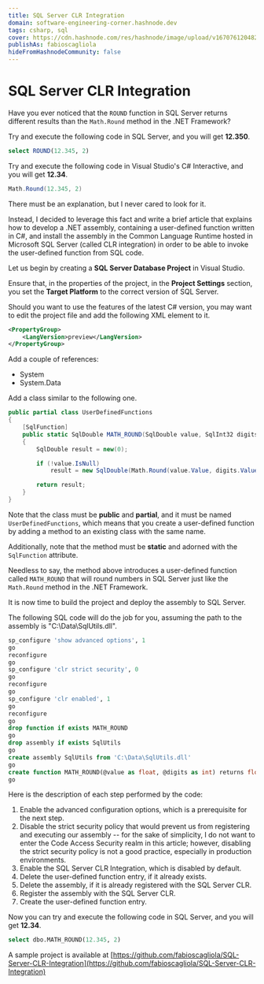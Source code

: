 ```yaml
---
title: SQL Server CLR Integration
domain: software-engineering-corner.hashnode.dev
tags: csharp, sql
cover: https://cdn.hashnode.com/res/hashnode/image/upload/v1670761204821/1E2EV1Iel.jpeg
publishAs: fabioscagliola
hideFromHashnodeCommunity: false
---
```


# SQL Server CLR Integration

Have you ever noticed that the `ROUND` function in SQL Server returns different results than the `Math.Round` method in the .NET Framework?

Try and execute the following code in SQL Server, and you will get **12.350**.

```sql
select ROUND(12.345, 2)
```

Try and execute the following code in Visual Studio's C# Interactive, and you will get **12.34**.

```csharp
Math.Round(12.345, 2)
```

There must be an explanation, but I never cared to look for it.

Instead, I decided to leverage this fact and write a brief article that explains how to develop a .NET assembly, containing a user-defined function written in C#, and install the assembly in the Common Language Runtime hosted in Microsoft SQL Server (called CLR integration) in order to be able to invoke the user-defined function from SQL code.

Let us begin by creating a **SQL Server Database Project** in Visual Studio.

Ensure that, in the properties of the project, in the **Project Settings** section, you set the **Target Platform** to the correct version of SQL Server.

Should you want to use the features of the latest C# version, you may want to edit the project file and add the following XML element to it.

```xml
<PropertyGroup>
    <LangVersion>preview</LangVersion>
</PropertyGroup>
```

Add a couple of references:

- System
- System.Data

Add a class similar to the following one.

```csharp
public partial class UserDefinedFunctions
{
    [SqlFunction]
    public static SqlDouble MATH_ROUND(SqlDouble value, SqlInt32 digits)
    {
        SqlDouble result = new(0);

        if (!value.IsNull)
            result = new SqlDouble(Math.Round(value.Value, digits.Value));

        return result;
    }
}
```

Note that the class must be **public** and **partial**, and it must be named `UserDefinedFunctions`, which means that you create a user-defined function by adding a method to an existing class with the same name.

Additionally, note that the method must be **static** and adorned with the `SqlFunction` attribute.

Needless to say, the method above introduces a user-defined function called `MATH_ROUND` that will round numbers in SQL Server just like the `Math.Round` method in the .NET Framework.

It is now time to build the project and deploy the assembly to SQL Server.

The following SQL code will do the job for you, assuming the path to the assembly is "C:\Data\SqlUtils.dll".

```sql
sp_configure 'show advanced options', 1
go
reconfigure
go
sp_configure 'clr strict security', 0
go
reconfigure
go
sp_configure 'clr enabled', 1
go
reconfigure
go
drop function if exists MATH_ROUND
go
drop assembly if exists SqlUtils
go
create assembly SqlUtils from 'C:\Data\SqlUtils.dll'
go
create function MATH_ROUND(@value as float, @digits as int) returns float external name SqlUtils.UserDefinedFunctions.MATH_ROUND
go
```

Here is the description of each step performed by the code:

1.  Enable the advanced configuration options, which is a prerequisite for the next step.
2.  Disable the strict security policy that would prevent us from registering and executing our assembly -- for the sake of simplicity, I do not want to enter the Code Access Security realm in this article; however, disabling the strict security policy is not a good practice, especially in production environments.
3.  Enable the SQL Server CLR Integration, which is disabled by default.
4.  Delete the user-defined function entry, if it already exists.
5.  Delete the assembly, if it is already registered with the SQL Server CLR.
6.  Register the assembly with the SQL Server CLR.
7.  Create the user-defined function entry.

Now you can try and execute the following code in SQL Server, and you will get **12.34**.

```sql
select dbo.MATH_ROUND(12.345, 2)
```

A sample project is available at [https://github.com/fabioscagliola/SQL-Server-CLR-Integration](https://github.com/fabioscagliola/SQL-Server-CLR-Integration)
